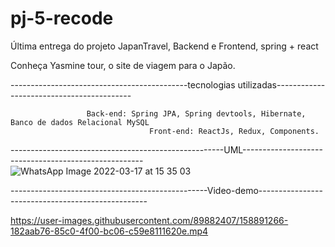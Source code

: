 # pj-5-recode
Última entrega do projeto JapanTravel, Backend e Frontend, spring + react

Conheça Yasmine tour, o site de viagem para o Japão.

--------------------------------------------tecnologias utilizadas------------------------------------------

                     Back-end: Spring JPA, Spring devtools, Hibernate, Banco de dados Relacional MySQL
                                   Front-end: ReactJs, Redux, Components.


-----------------------------------------------------UML-----------------------------------------------------
![WhatsApp Image 2022-03-17 at 15 35 03](https://user-images.githubusercontent.com/89882407/158889367-10b710fd-1846-4ab3-91b5-a92610a695a7.jpeg)


-------------------------------------------------Video-demo--------------------------------------------------


https://user-images.githubusercontent.com/89882407/158891266-182aab76-85c0-4f00-bc06-c59e8111620e.mp4

